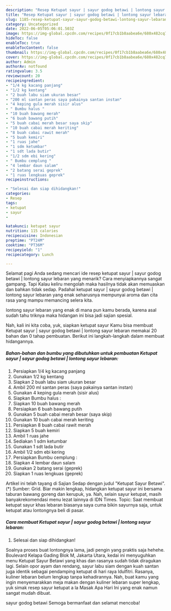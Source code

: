 ```yaml
---
description: "Resep Ketupat sayur | sayur godog betawi | lontong sayur lebaran yang Enak Banget, Buat Buka Puasa}"
title: "Resep Ketupat sayur | sayur godog betawi | lontong sayur lebaran yang Enak Banget, Buat Buka Puasa}"
slug: 1185-resep-ketupat-sayur-sayur-godog-betawi-lontong-sayur-lebaran-yang-enak-banget-buat-buka-puasa
category: Uncategorized
date: 2022-06-05T05:06:01.503Z
image: https://img-global.cpcdn.com/recipes/0f17cb1b8aabea6e/680x482cq70/ketupat-sayur-sayur-godog-betawi-lontong-sayur-lebaran-foto-resep-utama.jpg
hideToc: false
enableToc: true
enableTocContent: false
thumbnail: https://img-global.cpcdn.com/recipes/0f17cb1b8aabea6e/680x482cq70/ketupat-sayur-sayur-godog-betawi-lontong-sayur-lebaran-foto-resep-utama.jpg
cover: https://img-global.cpcdn.com/recipes/0f17cb1b8aabea6e/680x482cq70/ketupat-sayur-sayur-godog-betawi-lontong-sayur-lebaran-foto-resep-utama.jpg
author: Admin
authorAv: notfound
ratingvalue: 3.5
reviewcount: 20
recipeingredient:
- "1/4 kg kacang panjang"
- "1/2 kg kentang"
- "2 buah labu siam ukuran besar"
- "200 ml santan peras saya pakainya santan instan"
- "4 keping gula merah sisir alus"
- " Bumbu halus "
- "10 buah bawang merah"
- "6 buah bawang putih"
- "5 buah cabai merah besar saya skip"
- "10 buah cabai merah keriting"
- "8 buah cabai rawit merah"
- "5 buah kemiri"
- "1 ruas jahe"
- "1 sdm ketumbar"
- "1 sdt lada butir"
- "1/2 sdm ebi kering"
- " Bumbu cemplung "
- "4 lembar daun salam"
- "2 batang serai geprek"
- "1 ruas lengkuas geprek"
recipeinstructions:

- "Selesai dan siap dihidangkan!"
categories:
- Resep
tags:
- ketupat
- sayur
- 

katakunci: ketupat sayur  
nutrition: 115 calories
recipecuisine: Indonesian
preptime: "PT24M"
cooktime: "PT36M"
recipeyield: "1"
recipecategory: Lunch

---
```



Selamat pagi Anda sedang mencari ide resep ketupat sayur | sayur godog betawi | lontong sayur lebaran yang menarik? Cara menyiapkannya sangat gampang. Tapi Kalau keliru mengolah maka hasilnya tidak akan memuaskan dan bahkan tidak sedap. Padahal ketupat sayur | sayur godog betawi | lontong sayur lebaran yang enak seharusnya mempunyai aroma dan cita rasa yang mampu memancing selera kita.

 lontong sayur lebaran yang enak di mana pun kamu berada, karena asal sudah tahu triknya maka hidangan ini bisa jadi sajian spesial.


Nah, kali ini kita coba, yuk, siapkan ketupat sayur  Kamu bisa membuat Ketupat sayur | sayur godog betawi | lontong sayur lebaran memakai 20 bahan dan 0 tahap pembuatan. Berikut ini langkah-langkah dalam membuat hidangannya.

<!--inarticleads1-->

##### Bahan-bahan dan bumbu yang dibutuhkan untuk pembuatan Ketupat sayur | sayur godog betawi | lontong sayur lebaran:

1. Persiapkan 1/4 kg kacang panjang
1. Gunakan 1/2 kg kentang
1. Siapkan 2 buah labu siam ukuran besar
1. Ambil 200 ml santan peras (saya pakainya santan instan)
1. Gunakan 4 keping gula merah (sisir alus)
1. Siapkan  Bumbu halus :
1. Siapkan 10 buah bawang merah
1. Persiapkan 6 buah bawang putih
1. Gunakan 5 buah cabai merah besar (saya skip)
1. Gunakan 10 buah cabai merah keriting
1. Persiapkan 8 buah cabai rawit merah
1. Siapkan 5 buah kemiri
1. Ambil 1 ruas jahe
1. Sediakan 1 sdm ketumbar
1. Gunakan 1 sdt lada butir
1. Ambil 1/2 sdm ebi kering
1. Persiapkan  Bumbu cemplung :
1. Siapkan 4 lembar daun salam
1. Gunakan 2 batang serai (geprek)
1. Siapkan 1 ruas lengkuas (geprek)


Artikel ini telah tayang di Sajian Sedap dengan judul &#34;Ketupat Sayur Betawi&#34;. (*) Sumber: Grid. Biar makin lengkap, hidangkan ketupat sayur ini bersama taburan bawang goreng dan kerupuk, ya. Nah, selain sayur ketupat, masih banyakrekomendasi menu lezat lainnya di IDN Times. Topic: Saat membuat ketupat sayur khas lebaran biasanya saya cuma bikin sayurnya saja, untuk ketupat atau lontongnya beli di pasar. 

<!--inarticleads2-->

##### Cara membuat Ketupat sayur | sayur godog betawi | lontong sayur lebaran:


1. Selesai dan siap dihidangkan!

Soalnya proses buat lontongnya lama, jadi pengin yang praktis saja hehehe. Boulevard Kelapa Gading Blok M, Jakarta Utara, kedai ini menyuguhkan menu Ketupat Sayur Betawi yang khas dan rasanya sudah tidak diragukan lagi. Selain opor ayam dan rendang, sayur labu siam dengan kuah santan juga identik sebagai pendamping ketupat di hari raya Idulfitri. Rasanya, kuliner lebaran belum lengkap tanpa kehadirannya. Nah, buat kamu yang ingin menyemarakkan meja makan dengan kuliner lebaran super lengkap, yuk simak resep sayur ketupat a la Masak Apa Hari Ini yang enak namun sangat mudah dibuat. 

 sayur godog betawi  Semoga bermanfaat dan selamat mencoba!
